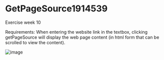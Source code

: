 # GetPageSource1914539
Exercise week 10 

Requirements: When entering the website link in the textbox, clicking getPageSource will display the web page content (in html form that can be scrolled to view the content).

![image](https://user-images.githubusercontent.com/98326196/164367659-77d03ab2-1881-4b2d-8904-5ff22d6ff704.png)
